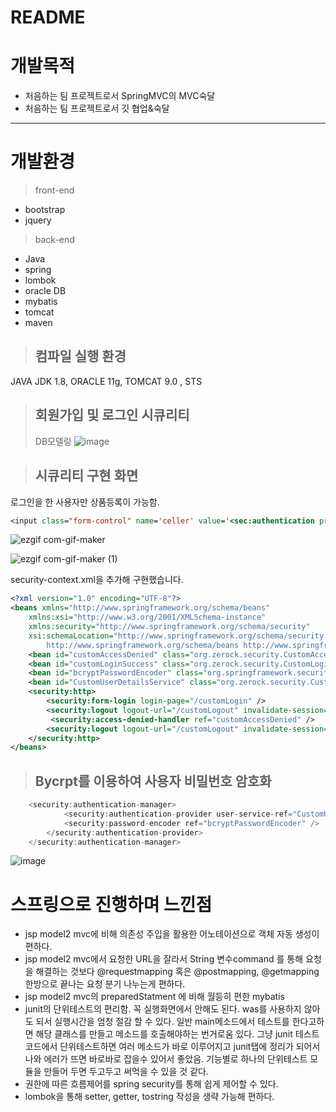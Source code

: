 # README

# 개발목적

- 처음하는 팀 프로젝트로서 SpringMVC의 MVC숙달
- 처음하는 팀 프로젝트로서 깃 협업&숙달

------------------------------------------------------------------------------------------------------------------------------------------

# 개발환경
>front-end
- bootstrap 
- jquery 

>back-end
- Java
- spring
- lombok 
- oracle DB
- mybatis 
- tomcat
- maven 


> ## 컴파일 실행 환경 
JAVA JDK 1.8, ORACLE 11g, TOMCAT 9.0 , STS


> ## 회원가입 및 로그인 시큐리티
> DB모델링
![image](https://user-images.githubusercontent.com/101411257/190603345-6e033d96-372c-4fc6-be2e-5d5da633baa6.png)

> ## 시큐리티 구현 화면
로그인을 한 사용자만 상품등록이 가능함.
~~~jsp
<input class="form-control" name='celler' value='<sec:authentication property="principal.username"/>' readonly="readonly" >
~~~
![ezgif com-gif-maker](https://user-images.githubusercontent.com/101411257/191140594-cdcd61e7-e704-4fbf-9a85-44f8d2793dc6.gif)

![ezgif com-gif-maker (1)](https://user-images.githubusercontent.com/101411257/191140706-d941ebcf-2cc4-4117-ada1-527c81525d9c.gif)

 security-context.xml을 추가해 구현했습니다.

~~~xml
<?xml version="1.0" encoding="UTF-8"?>
<beans xmlns="http://www.springframework.org/schema/beans"
	xmlns:xsi="http://www.w3.org/2001/XMLSchema-instance"
	xmlns:security="http://www.springframework.org/schema/security"
	xsi:schemaLocation="http://www.springframework.org/schema/security http://www.springframework.org/schema/security/spring-security.xsd
		http://www.springframework.org/schema/beans http://www.springframework.org/schema/beans/spring-beans.xsd">
	<bean id="customAccessDenied" class="org.zerock.security.CustomAccessDeniedHandler"></bean> 
	<bean id="customLoginSuccess" class="org.zerock.security.CustomLoginSuccessHandler"></bean> 
	<bean id="bcryptPasswordEncoder" class="org.springframework.security.crypto.bcrypt.BCryptPasswordEncoder" />
	<bean id="CustomUserDetailsService" class="org.zerock.security.CustomUserDetailsService"></bean>
	<security:http>
		<security:form-login login-page="/customLogin" />
		<security:logout logout-url="/customLogout" invalidate-session="true" />
		 <security:access-denied-handler ref="customAccessDenied" />
		<security:logout logout-url="/customLogout" invalidate-session="true" />
	</security:http>
</beans>
~~~
> ## Bycrpt를 이용하여 사용자 비밀번호 암호화
``` c
	<security:authentication-manager> 
			<security:authentication-provider user-service-ref="CustomUserDetailsService"> 
			<security:password-encoder ref="bcryptPasswordEncoder" /> 
		</security:authentication-provider> 
	</security:authentication-manager>
```
![image](https://user-images.githubusercontent.com/101411257/190597441-a0491358-78ef-46a9-b450-da6890e95c96.png)

# 스프링으로 진행하며 느낀점
- jsp model2 mvc에 비해 의존성 주입을 활용한 어노테이션으로 객체 자동 생성이 편하다.
- jsp model2 mvc에서 요청한 URL을 잘라서 String 변수command 를 통해  요청을 해결하는 것보다 @requestmapping 혹은
@postmapping, @getmapping 한방으로 끝나는 요청 분기 나누는게 편하다.
- jsp model2 mvc의 preparedStatment 에 비해 월등히 편한 mybatis
- junit의 단위테스트의 편리함. 꼭 실행화면에서 안해도 된다. was를 사용하지 않아도 되서 실행시간을 엄청 절감 할 수 있다.
일반 main메소드에서 테스트를 한다고하면 해당 클래스를 만들고 메소드를 호출해야하는 번거로움 있다.
그냥 junit 테스트코드에서 단위테스트하면 여러 메소드가 바로 이루어지고 junit탭에 정리가 되어서 나와 에러가 뜨면 바로바로 잡을수 있어서 좋았음.
기능별로 하나의 단위테스트 모듈을 만들어 두면 두고두고 써먹을 수 있을 것 같다.
- 권한에 따른 흐름제어를 spring security를 통해 쉽게 제어할 수 있다.
- lombok을 통해 setter, getter, tostring 작성을 생략 가능해 편하다.

